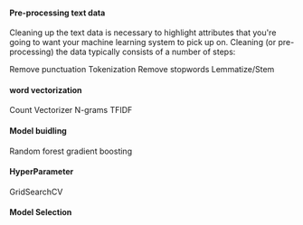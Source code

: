 
#### Pre-processing text data
Cleaning up the text data is necessary to highlight attributes that you're going to want your machine learning system to pick up on. Cleaning (or pre-processing) the data typically consists of a number of steps:

Remove punctuation
Tokenization
Remove stopwords
Lemmatize/Stem

#### word vectorization

Count Vectorizer
N-grams
TFIDF

#### Model buidling
Random forest
gradient boosting

#### HyperParameter
GridSearchCV

#### Model Selection




